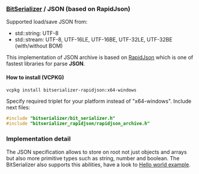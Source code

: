 ### [BitSerializer](../README.md) / JSON (based on RapidJson)

Supported load/save JSON from:

- std::string: UTF-8
- std::stream: UTF-8, UTF-16LE, UTF-16BE, UTF-32LE, UTF-32BE (with/without BOM)

This implementation of JSON archive is based on [RapidJson](https://github.com/Tencent/rapidjson) which is one of fastest libraries for parse **JSON**.

#### How to install (VCPKG)
```shell
vcpkg install bitserializer-rapidjson:x64-windows
```
Specify required triplet for your platform instead of "x64-windows".
Include next files:
```cpp
#include "bitserializer/bit_serializer.h"
#include "bitserializer_rapidjson/rapidjson_archive.h"
```

### Implementation detail
The JSON specification allows to store on root not just objects and arrays but also more primitive types such as string, number and boolean.
The BitSerializer also supports this abilities, have a look to [Hello world example](../samples/hello_world/hello_world.cpp).
